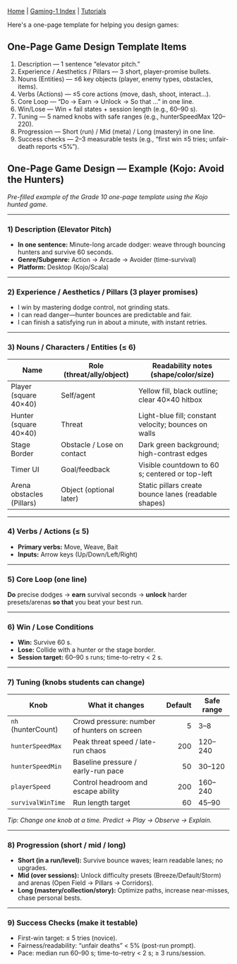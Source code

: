 <div class="nav">
  <a href="../../index.html">Home</a> | <a href="index.html">Gaming-1 Index</a> | <a href="../../tutorials-index.html">Tutorials</a>
</div>

Here's a one-page template for helping you design games:

## One-Page Game Design Template Items

1. Description — 1 sentence “elevator pitch.”
1. Experience / Aesthetics / Pillars — 3 short, player-promise bullets.
1. Nouns (Entities) — ≤6 key objects (player, enemy types, obstacles, items).
1. Verbs (Actions) — ≤5 core actions (move, dash, shoot, interact…).
1. Core Loop — “Do → Earn → Unlock → So that …” in one line.
1. Win/Lose — Win + fail states + session length (e.g., 60–90 s).
1. Tuning — 5 named knobs with safe ranges (e.g., hunterSpeedMax 120–220).
1. Progression — Short (run) / Mid (meta) / Long (mastery) in one line.
1. Success checks — 2–3 measurable tests (e.g., “first win ≤5 tries; unfair-death reports <5%”).

## One-Page Game Design — Example (Kojo: Avoid the Hunters)

*Pre-filled example of the Grade 10 one-page template using the Kojo hunted game.*

---

### 1) Description (Elevator Pitch)
- **In one sentence:** Minute-long arcade dodger: weave through bouncing hunters and survive 60 seconds.  
- **Genre/Subgenre:** Action → Arcade → Avoider (time-survival)  
- **Platform:** Desktop (Kojo/Scala)

---

### 2) Experience / Aesthetics / Pillars (3 player promises)
- I win by mastering dodge control, not grinding stats.  
- I can read danger—hunter bounces are predictable and fair.  
- I can finish a satisfying run in about a minute, with instant retries.

---

### 3) Nouns / Characters / Entities (≤ 6)

| Name                     | Role (threat/ally/object)        | Readability notes (shape/color/size)                               |
|---|---|---|
| Player (square 40×40)    | Self/agent                        | Yellow fill, black outline; clear 40×40 hitbox                     |
| Hunter (square 40×40)    | Threat                            | Light-blue fill; constant velocity; bounces on walls               |
| Stage Border             | Obstacle / Lose on contact        | Dark green background; high-contrast edges                         |
| Timer UI                 | Goal/feedback                     | Visible countdown to 60 s; centered or top-left                    |
| Arena obstacles (Pillars)| Object (optional later)           | Static pillars create bounce lanes (readable shapes)               |

---

### 4) Verbs / Actions (≤ 5)
- **Primary verbs:** Move, Weave, Bait  
- **Inputs:** Arrow keys (Up/Down/Left/Right)

---

### 5) Core Loop (one line)
**Do** precise dodges → **earn** survival seconds → **unlock** harder presets/arenas **so that** you beat your best run.

---

### 6) Win / Lose Conditions
- **Win:** Survive 60 s.  
- **Lose:** Collide with a hunter or the stage border.  
- **Session target:** 60–90 s runs; time-to-retry < 2 s.

---

### 7) Tuning (knobs students can change)

| Knob              | What it changes                                   | Default | Safe range |
|---|---|---:|---|
| `nh` (hunterCount) | Crowd pressure: number of hunters on screen       | 5       | 3–8        |
| `hunterSpeedMax`   | Peak threat speed / late-run chaos                | 200     | 120–240    |
| `hunterSpeedMin`   | Baseline pressure / early-run pace                | 50      | 30–120     |
| `playerSpeed`      | Control headroom and escape ability               | 200     | 160–240    |
| `survivalWinTime`  | Run length target                                 | 60      | 45–90      |

*Tip: Change one knob at a time. Predict → Play → Observe → Explain.*

---

### 8) Progression (short / mid / long)
- **Short (in a run/level):** Survive bounce waves; learn readable lanes; no upgrades.  
- **Mid (over sessions):** Unlock difficulty presets (Breeze/Default/Storm) and arenas (Open Field → Pillars → Corridors).  
- **Long (mastery/collection/story):** Optimize paths, increase near-misses, chase personal bests.

---

### 9) Success Checks (make it testable)
- First-win target: ≤ 5 tries (novice).  
- Fairness/readability: “unfair deaths” < 5% (post-run prompt).  
- Pace: median run 60–90 s; time-to-retry < 2 s; ≥ 3 runs/session.

